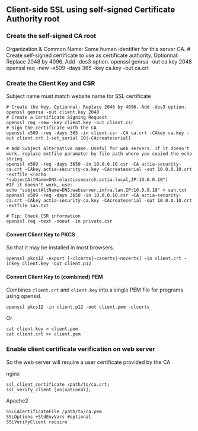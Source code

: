 ## Client-side SSL using self-signed Certificate Authority root

### Create the self-signed CA root
Organization & Common Name: Some human identifier for this server CA.
    # Create self-signed certificate to use as certificate authority. Optionnal: Replace 2048 by 4096. Add -des3 option.
    openssl genrsa -out ca.key 2048
    openssl req -new -x509 -days 365 -key ca.key -out ca.crt

### Create the Client Key and CSR
Subject name must match website name for SSL certificate

    # Create the key. Optionnal: Replace 2048 by 4096. Add -des3 option.
    openssl genrsa -out client.key 2048
    # Create a Certificate Signing Request
    openssl req -new -key client.key -out client.csr
    # Sign the certificate with the CA
    openssl x509 -req -days 365 -in client.csr -CA ca.crt -CAkey ca.key -out client.crt [-set_serial 10|-CAcreateserial]

    # Add Subject alternative name. Useful for web servers. If it doesn't work, replace extfile paramater by file path where you copied the echo string
    openssl x509 -req -days 3650 -in 10.0.0.10.csr -CA actia-security-ca.crt -CAkey actia-security-ca.key -CAcreateserial -out 10.0.0.10.crt -extfile <(echo "subjectAltName=DNS:elasticseearch.actia.local,IP:10.0.0.10")
    #If it doesn't work, use:
    echo "subjectAltName=DNS:webserver.infra.lan,IP:10.0.0.10" > san.txt
    openssl x509 -req -days 3650 -in 10.0.0.10.csr -CA actia-security-ca.crt -CAkey actia-security-ca.key -CAcreateserial -out 10.0.0.10.crt -extfile san.txt

    # Tip: Check CSR information
    openssl req -text -noout -in private.csr

#### Convert Client Key to PKCS
So that it may be installed in most browsers.

    openssl pkcs12 -export [-clcerts|-cacerts|-nocerts] -in client.crt -inkey client.key -out client.p12

#### Convert Client Key to (combined) PEM
Combines `client.crt` and `client.key` into a single PEM file for programs using openssl.

    openssl pkcs12 -in client.p12 -out client.pem -clcerts
Or

    cat client.key > client.pem
    cat client.crt >> client.pem

### Enable client certificate verification on web server
So the web server will require a user certificate provided by the CA

nginx

    ssl_client_certificate /path/to/ca.crt;
    ssl_verify_client [on|optional];
    
Apache2

    SSLCACertificateFile /path/to/ca.pem
    SSLOptions +StdEnvVars #optional
    SSLVerifyClient require
